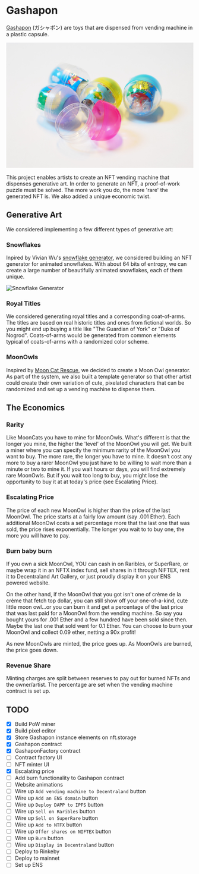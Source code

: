 # Gashapon

[Gashapon](https://en.wikipedia.org/wiki/Gashapon) (ガシャポン) are toys that are dispensed from vending machine in a plastic capsule.

![Gashapon](/public/images/Gachapon.jpg)

This project enables artists to create an NFT vending machine that dispenses generative art. In order to generate an NFT, a proof-of-work puzzle must be solved. The more work you do, the more 'rare' the generated NFT is. We also added a unique economic twist.

## Generative Art
We considered implementing a few different types of generative art:

### Snowflakes
Inpired by Vivian Wu's [snowflake generator](https://viviariums.com/projects/snowflake/), we considered building an NFT generator for animated snowflakes. With about 64 bits of entropy, we can create a large number of beautifully animated snowflakes, each of them unique.

![Snowflake Generator](/public/images/growth.gif)

### Royal Titles
We considered generating royal titles and a corresponding coat-of-arms. The titles are based on real historic titles and ones from fictional worlds. So you might end up buying a title like "The Guardian of York" or "Duke of Nogrod". Coats-of-arms would be generated from common elements typical of coats-of-arms with a randomized color scheme.

### MoonOwls
Inspired by [Moon Cat Rescue](https://mooncatrescue.com/), we decided to create a Moon Owl generator. As part of the system, we also built a template generator so that other artist could create their own variation of cute, pixelated characters that can be randomized and set up a vending machine to dispense them.

## The Economics

### Rarity
Like MoonCats you have to mine for MoonOwls. What's different is that the longer you mine, the higher the 'level' of the MoonOwl you will get. We built a miner where you can specify the minimum rarity of the MoonOwl you want to buy. The more rare, the longer you have to mine. It doesn't cost any more to buy a rarer MoonOwl you just have to be willing to wait more than a minute or two to mine it. If you wait hours or days, you will find extremely rare MoonOwls. But if you wait too long to buy, you might lose the opportunity to buy it at at today's price (see Escalating Price).

### Escalating Price
The price of each new MoonOwl is higher than the price of the last MoonOwl. The price starts at a fairly low amount (say .001 Ether). Each additional MoonOwl costs a set percentage more that the last one that was sold, the price rises exponentially. The longer you wait to to buy one, the more you will have to pay.

### Burn baby burn
If you own a sick MoonOwl, YOU can cash in on Raribles, or SuperRare, or maybe wrap it in an NFTX index fund, sell shares in it through NIFTEX, rent it to Decentraland Art Gallery, or just proudly display it on your ENS powered website.

On the other hand, if the MoonOwl that you got isn't one of crème de la crème that fetch top dollar, you can still show off your one-of-a-kind, cute little moon owl...or you can burn it and get a percentage of the last price that was last paid for a MoonOwl from the vending machine. So say you bought yours for .001 Ether and a few hundred have been sold since then. Maybe the last one that sold went for 0.1 Ether. You can choose to burn your MoonOwl and collect 0.09 ether, netting a 90x profit!

As new MoonOwls are minted, the price goes up. As MoonOwls are burned, the price goes down.

### Revenue Share
Minting charges are split between reserves to pay out for burned NFTs and the owner/artist. The percentage are set when the vending machine contract is set up.

## TODO
- [x] Build PoW miner
- [x] Build pixel editor
- [x] Store Gashapon instance elements on nft.storage
- [x] Gashapon contract
- [x] GashaponFactory contract
- [ ] Contract factory UI
- [ ] NFT minter UI
- [x] Escalating price
- [ ] Add burn functionality to Gashapon contract
- [ ] Website animations
- [ ] Wire up `Add vending machine to Decentraland` button
- [ ] Wire up `Add an ENS domain` button
- [ ] Wire up `Deploy DAPP to IPFS` button
- [ ] Wire up `Sell on Raribles` button
- [ ] Wire up `Sell on SuperRare` button
- [ ] Wire up `Add to NTFX` button
- [ ] Wire up `Offer shares on NIFTEX` button
- [ ] Wire up `Burn` button
- [ ] Wire up `Display in Decentraland` button
- [ ] Deploy to Rinkeby
- [ ] Deploy to mainnet
- [ ] Set up ENS
